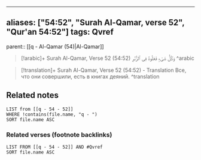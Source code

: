 
---
aliases: ["54:52", "Surah Al-Qamar, verse 52", "Qur'an 54:52"]
tags: Qvref
---

parent:: [[q - Al-Qamar (54)|Al-Qamar]]

> [!arabic]+ Surah Al-Qamar, Verse 52 (54:52)
> <span class="quran-arabic">وَكُلُّ شَىْءٍ فَعَلُوهُ فِى ٱلزُّبُرِ</span>
^arabic

> [!translation]+ Surah Al-Qamar, Verse 52 (54:52) - Translation
> Все, что они совершили, есть в книгах деяний.
^translation



## Related notes
```dataview
LIST from [[q - 54 - 52]]
WHERE !contains(file.name, "q - ")
SORT file.name ASC
```

### Related verses (footnote backlinks)
```dataview
LIST FROM [[q - 54 - 52]] AND #Qvref
SORT file.name ASC
```

